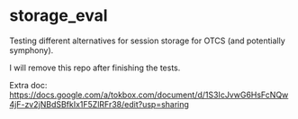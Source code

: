 storage_eval
============

Testing different alternatives for session storage for OTCS (and potentially symphony).

I will remove this repo after finishing the tests.

Extra doc: https://docs.google.com/a/tokbox.com/document/d/1S3IcJvwG6HsFcNQw4jF-zv2jNBdSBfkIx1F5ZlRFr38/edit?usp=sharing



